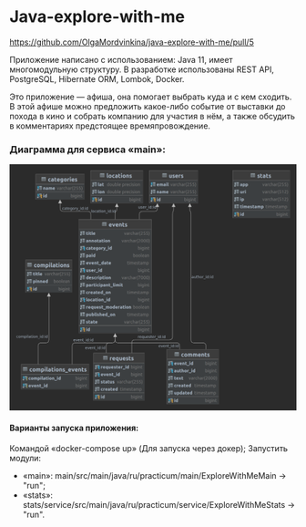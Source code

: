 # Java-explore-with-me

https://github.com/OlgaMordvinkina/java-explore-with-me/pull/5

Приложение написано с использованием:
Java 11, имеет многомодульную структуру. В разработке использованы REST API, PostgreSQL, Hibernate ORM, Lombok, Docker.

Это приложение — афиша, она помогает выбрать куда и с кем сходить. В этой афише можно предложить какое-либо событие 
от выставки до похода в кино и собрать компанию для участия в нём, а также обсудить в комментариях предстоящее времяпровождение.

### Диаграмма для сервиса «main»:

![diagramm.png](diagramm.png)

#### Варианты запуска приложения:
Командой «docker-compose up» (Для запуска через докер);
Запустить модули:
- «main»: main/src/main/java/ru/practicum/main/ExploreWithMeMain -> "run";
- «stats»: stats/service/src/main/java/ru/practicum/service/ExploreWithMeStats -> "run".

